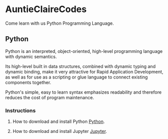 # AuntieClaireCodes

Come learn with us Python Programming Language.

## Python 

Python is an interpreted, object-oriented, high-level programming language with dynamic semantics. 

Its high-level built in data structures, combined with dynamic typing and dynamic binding, make it very attractive for Rapid Application Development, 
as well as for use as a scripting or glue language to connect existing components together. 

Python's simple, easy to learn syntax emphasizes readability and therefore reduces the cost of program maintenance.

### Instructions 

1. How to download and install Python [Python](https://www.python.org/downloads/).

2. How to download and install Jupyter [Jupyter](https://docs.jupyter.org/en/latest/install/notebook-classic.html).
